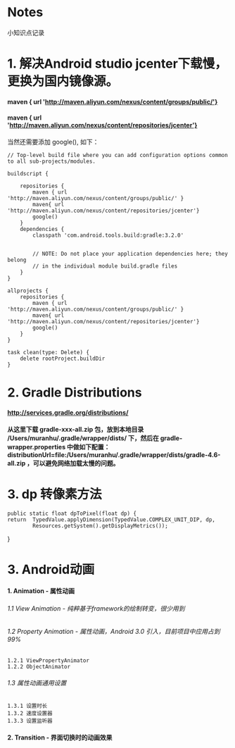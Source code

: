 # Notes
小知识点记录

# 1. 解决Android studio jcenter下载慢，更换为国内镜像源。
#### maven { url 'http://maven.aliyun.com/nexus/content/groups/public/'}
#### maven { url 'http://maven.aliyun.com/nexus/content/repositories/jcenter'}
当然还需要添加 google(), 如下： 

    // Top-level build file where you can add configuration options common to all sub-projects/modules.

    buildscript {
    
        repositories {
            maven { url 'http://maven.aliyun.com/nexus/content/groups/public/' }
            maven{ url 'http://maven.aliyun.com/nexus/content/repositories/jcenter'}
            google()
        }
        dependencies {
            classpath 'com.android.tools.build:gradle:3.2.0'


            // NOTE: Do not place your application dependencies here; they belong
            // in the individual module build.gradle files
        }
    }

    allprojects {
        repositories {
            maven { url 'http://maven.aliyun.com/nexus/content/groups/public/' }
            maven{ url 'http://maven.aliyun.com/nexus/content/repositories/jcenter'}
            google()
        }
    }

    task clean(type: Delete) {
        delete rootProject.buildDir
    }

# 2. Gradle Distributions
#### http://services.gradle.org/distributions/
#### 从这里下载 gradle-xxx-all.zip 包，放到本地目录 /Users/muranhu/.gradle/wrapper/dists/ 下，然后在 gradle-wrapper.properties 中做如下配置：distributionUrl=file:/Users/muranhu/.gradle/wrapper/dists/gradle-4.6-all.zip ，可以避免网络加载太慢的问题。

# 3. dp 转像素方法
    public static float dpToPixel(float dp) {
    return  TypedValue.applyDimension(TypedValue.COMPLEX_UNIT_DIP, dp,
            Resources.getSystem().getDisplayMetrics());
   }

# 3. Android动画
#### 1. Animation - 属性动画
###### 1.1 View Animation - 纯粹基于framework的绘制转变，很少用到
###### 1.2 Property Animation - 属性动画，Android 3.0 引入，目前项目中应用占到99%
    1.2.1 ViewPropertyAnimator
    1.2.2 ObjectAnimator
###### 1.3 属性动画通用设置
    1.3.1 设置时长 
    1.3.2 速度设置器
    1.3.3 设置监听器
#### 2. Transition - 界面切换时的动画效果
